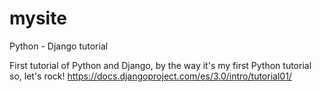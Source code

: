 # mysite

Python - Django tutorial

First tutorial of Python and Django, by the way it's my first Python tutorial so, let's rock! https://docs.djangoproject.com/es/3.0/intro/tutorial01/
